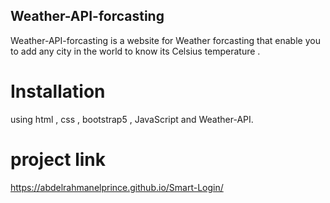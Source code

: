 ## Weather-API-forcasting

Weather-API-forcasting is a website for Weather forcasting that enable you to add any city in the world to know its Celsius temperature .

# Installation
using html , css , bootstrap5 , JavaScript and Weather-API.

# project link
https://abdelrahmanelprince.github.io/Smart-Login/
